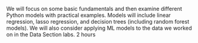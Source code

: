We will focus on some basic fundamentals and then examine different Python models with practical examples. Models will include linear regression, lasso regression, and decision trees (including random forest models). We will also consider applying ML models to the data we worked on in the Data Section labs.
2 hours